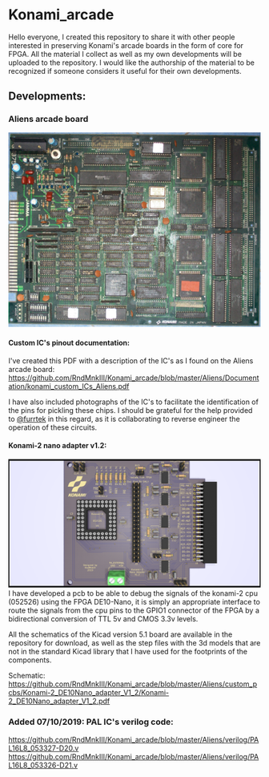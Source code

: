 # Konami_arcade

Hello everyone, I created this repository to share it with other people interested in preserving Konami's arcade boards in the form of core for FPGA. All the material I collect as well as my own developments will be uploaded to the repository. I would like the authorship of the material to be recognized if someone considers it useful for their own developments.

## Developments:

### Aliens arcade board
![](/Aliens/Documentation/photos/100_9009.jpg?raw=true "Aliens arcade board")
#### Custom IC's pinout documentation:

I've created this PDF with a description of the IC's as I found on the Aliens arcade board:
https://github.com/RndMnkIII/Konami_arcade/blob/master/Aliens/Documentation/konami_custom_ICs_Aliens.pdf


I have also included photographs of the IC's to facilitate the identification of the pins for pickling these chips. I should be grateful for the help provided to [@furrtek](https://twitter.com/furrtek?s=17) in this regard, as it is collaborating to reverse engineer the operation of these circuits.

#### Konami-2 nano adapter v1.2:
![](Aliens/custom_pcbs/Konami-2_DE10Nano_adapter_V1_2/Konami-2_DE10Nano_adapter_V1_2.png?raw=true "Konami-2 nano adapter V1.2")
I have developed a pcb to be able to debug the signals of the konami-2 cpu (052526) using the FPGA DE10-Nano, it is simply an appropriate interface to route the signals from the cpu pins to the GPIO1 connector of the FPGA by a bidirectional conversion of TTL 5v and CMOS 3.3v levels.

All the schematics of the Kicad version 5.1 board are available in the repository for download, as well as the step files with the 3d models that are not in the standard Kicad library that I have used for the footprints of the components.

Schematic:
https://github.com/RndMnkIII/Konami_arcade/blob/master/Aliens/custom_pcbs/Konami-2_DE10Nano_adapter_V1_2/Konami-2_DE10Nano_adapter_V1_2.pdf

### Added 07/10/2019: PAL IC's verilog code:
https://github.com/RndMnkIII/Konami_arcade/blob/master/Aliens/verilog/PAL16L8_053327-D20.v
https://github.com/RndMnkIII/Konami_arcade/blob/master/Aliens/verilog/PAL16L8_053326-D21.v
